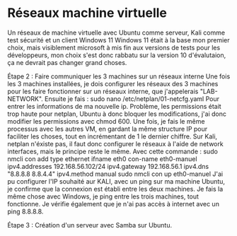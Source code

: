 # Réseaux machine virtuelle
Un réseaux de machine virtuelle avec Ubuntu comme serveur, Kali comme test sécurité et un client Windows 11
Windows 11 était à la base mon premier choix, mais visiblement microsoft à mis fin aux versions de tests pour les développeurs, mon choix s'est donc rabbatu sur la version 10 d'évalutaion, ça ne devrait pas changer grand choses. 

Étape 2 : Faire communiquer les 3 machines sur un réseaux interne
Une fois les 3 machines installées, je dois configurer les réseaux des 3 machines pour les faire fonctionner sur un réseaux interne, que j'appelerais "LAB-NETWORK".
Ensuite je fais : sudo nano /etc/netplan/01-netcfg.yaml Pour entrer les informations de ma nouvelle ip.
Problème, les permissions était trop haute pour netplan, Ubuntu à donc bloquer les modifications, j'ai donc modifier les permissions avec chmod 600.
Une fois, je fais le même processus avec les autres VM, en gardant la même structure IP pour faciliter les choses, tout en incrémentant de 1 le dernier chiffre. 
Sur Kali, netplan n'éxiste pas, il faut donc configurer le réseaux à l'aide de network interfaces, mais le principe reste le même. 
Avec cette commande : sudo nmcli con add type ethernet ifname eth0 con-name eth0-manuel ipv4.addresses 192.168.56.102/24 ipv4.gateway 192.168.56.1 ipv4.dns "8.8.8.8 8.8.4.4" ipv4.method manual
sudo nmcli con up eth0-manuel
J'ai pu configurer l'IP souhaité aur KALI, avec un ping sur ma machine Ubuntu, je confirme que la connexion est établi entre les deux machines.
Je fais la même chose avec Windows, je ping entre les trois machines, tout fonctionne. Je vérifie également que je n'ai pas accès à internet avec un ping 8.8.8.8.

Étape 3 : 
Création d'un serveur avec Samba sur Ubuntu.
